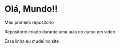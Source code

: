 # Olá, Mundo!!
 Meu primeiro repositorio

Repositorio criado durante uma aula do curso em video

Essa linha eu mudei no site
